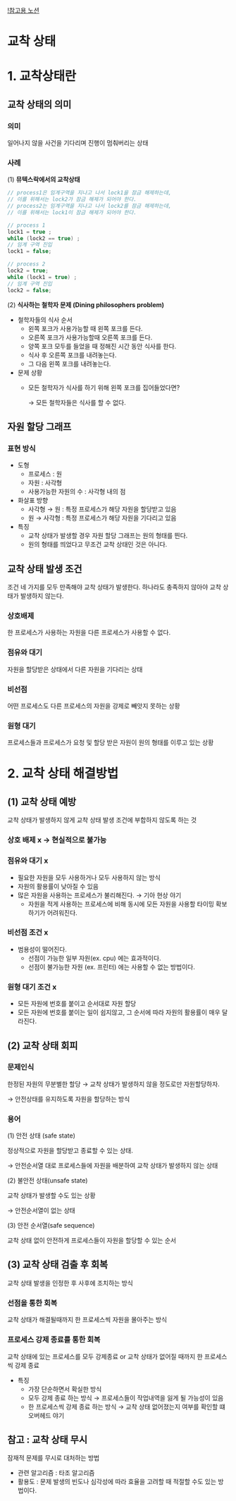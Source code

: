 [!참고용 노션](https://striped-beechnut-dfe.notion.site/432ec39934f74178a305aece050a01bb?pvs=4)
# 교착 상태



# 1. 교착상태란

## 교착 상태의 의미

### 의미

일어나지 않을 사건을 기다리며 진행이 멈춰버리는 상태

### 사례

(1) **뮤텍스락에서의 교착상태**

```cpp
// process1은 임계구역을 지나고 나서 lock1을 잠금 해제하는데,
// 이를 위해서는 lock2가 잠금 해제가 되어야 한다.
// process2는 임계구역을 지나고 나서 lock2를 잠금 해제하는데,
// 이를 위해서는 lock1이 잠금 해제가 되어야 한다.

// process 1
lock1 = true ;
while (lock2 == true) ;
// 임계 구역 진입
lock1 = false;

// process 2
lock2 = true;
while (lock1 = true) ;
// 임계 구역 진입
lock2 = false;
```

(2) **식사하는 철학자 문제 (Dining philosophers problem)**

- 철학자들의 식사 순서
    - 왼쪽 포크가 사용가능할 때 왼쪽 포크를 든다.
    - 오른쪽 포크가 사용가능할때 오른쪽 포크를 든다.
    - 양쪽 포크 모두를 들었을 때 정해진 시간 동안 식사를 한다.
    - 식사 후 오른쪽 포크를 내려놓는다.
    - 그 다음 왼쪽 포크를 내려놓는다.
- 문제 상황
    - 모든 철학자가 식사를 하기 위해 왼쪽 포크를 집어들었다면?
        
        → 모든 철학자들은 식사를 할 수 없다.
        

## 자원 할당 그래프

### 표현 방식

- 도형
    - 프로세스 : 원
    - 자원 : 사각형
    - 사용가능한 자원의 수 : 사각형 내의 점
- 화살표 방향
    - 사각형 → 원 : 특정 프로세스가 해당 자원을 할당받고 있음
    - 원 → 사각형 : 특정 프로세스가 해당 자원을 기다리고 있음
- 특징
    - 교착 상태가 발생할 경우  자원 할당 그래프는 원의 형태를 띈다.
    - 원의 형태를 띄었다고 무조건 교착 상태인 것은 아니다.

## 교착 상태 발생 조건

조건 네 가지를 모두 만족해야 교착 상태가 발생한다. 하나라도 충족하지 않아야 교착 상태가 발생하지 않는다.

### 상호배제

한 프로세스가 사용하는 자원을 다른 프로세스가 사용할 수 없다.

### 점유와 대기

자원을 할당받은 상태에서 다른 자원을 기다리는 상태

### 비선점

어떤 프로세스도 다른 프로세스의 자원을 강제로 빼앗지 못하는 상황

### 원형 대기

프로세스들과 프로세스가 요청 및 할당 받은 자원이 원의 형태를 이루고 있는 상황

# 2. 교착 상태 해결방법

## (1) 교착 상태 예방

교착 상태가 발생하지 않게 교착 상태 발생 조건에 부합하지 않도록 하는 것

### 상호 배제 x → 현실적으로 불가능

### 점유와 대기 x

- 필요한 자원을 모두 사용하거나 모두 사용하지 않는 방식
- 자원의 활용률이 낮아질 수 있음
- 많은 자원을 사용하는 프로세스가 불리해진다. → 기아 현상 야기
    - 자원을 적게 사용하는 프로세스에 비해 동시에 모든 자원을 사용할 타이밍 확보하기가 어려워진다.

### 비선점 조건 x

- 범용성이 떨어진다.
    - 선점이 가능한 일부 자원(ex. cpu) 에는 효과적이다.
    - 선점이 불가능한 자원 (ex. 프린터) 에는 사용할 수 없는 방법이다.

### 원형 대기 조건 x

- 모든 자원에 번호를 붙이고 순서대로 자원 할당
- 모든 자원에 번호를 붙이는 일이 쉽지않고, 그 순서에 따라 자원의 활용률이 매우 달라진다.

## (2) 교착 상태 회피

### **문제인식**

한정된 자원의 무분별한 할당 → 교착 상태가 발생하지 않을 정도로만 자원할당하자.

→ 안전상태를 유지하도록 자원을 할당하는 방식

### 용어

(1) 안전 상태 (safe state)

정상적으로 자원을 할당받고 종료할 수 있는 상태.

→ 안전순서열 대로 프로세스들에 자원을 배분하여 교착 상태가 발생하지 않는 상태

(2) 불안전 상태(unsafe state)

교착 상태가 발생할 수도 있는 상황

→ 안전순서열이 없는 상태

(3) 안전 순서열(safe sequence)

교착 상태 없이 안전하게 프로세스들이 자원을 할당할 수 있는 순서

## (3) 교착 상태 검출 후 회복

교착 상태 발생을 인정한 후 사후에 조치하는 방식

### 선점을 통한 회복

교착 상태가 해결될때까지 한 프로세스씩 자원을 몰아주는 방식

### 프로세스 강제 종료를 통한 회복

교착 상태에 있는 프로세스를 모두 강제종료 or 교착 상태가 없어질 때까지 한 프로세스씩 강제 종료

- 특징
    - 가장 단순하면서 확실한 방식
    - 모두 강제 종료 하는 방식 → 프로세스들이 작업내역을 잃게 될 가능성이 있음
    - 한 프로세스씩 강제 종료 하는 방식 → 교착 상태 없어졌는지 여부를 확인할 떄 오버헤드 야기

## 참고 :  교착 상태 무시

잠재적 문제를 무시로 대처하는 방법

- 관련 알고리즘 : 타조 알고리즘
- 활용도 : 문제 발생의 빈도나 심각성에 따라 효율을 고려할 때 적절할 수도 있는 방법이다.